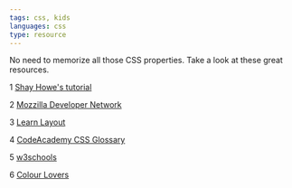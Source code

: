 ```yaml
---
tags: css, kids
languages: css
type: resource
---
```


No need to memorize all those CSS properties. Take a look at these great resources.

1 [Shay Howe's tutorial](http://learn.shayhowe.com/html-css/)

2 [Mozzilla Developer Network](https://developer.mozilla.org/en-US/docs/Web/Guide/CSS/Getting_started)

3 [Learn Layout](http://learnlayout.com/)

4 [CodeAcademy CSS Glossary](http://www.codecademy.com/glossary/css)

5 [w3schools](http://www.w3schools.com/cssref/)

6 [Colour Lovers](http://www.colourlovers.com/)